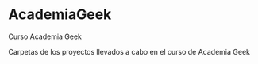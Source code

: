 # AcademiaGeek
Curso Academia Geek

Carpetas de los proyectos llevados a cabo en el curso de Academia Geek
